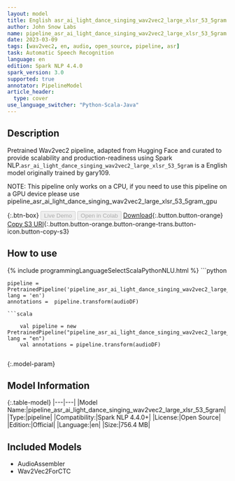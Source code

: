 ```yaml
---
layout: model
title: English asr_ai_light_dance_singing_wav2vec2_large_xlsr_53_5gram TFWav2Vec2ForCTC from gary109
author: John Snow Labs
name: pipeline_asr_ai_light_dance_singing_wav2vec2_large_xlsr_53_5gram
date: 2023-03-09
tags: [wav2vec2, en, audio, open_source, pipeline, asr]
task: Automatic Speech Recognition
language: en
edition: Spark NLP 4.4.0
spark_version: 3.0
supported: true
annotator: PipelineModel
article_header:
  type: cover
use_language_switcher: "Python-Scala-Java"
---
```


## Description

Pretrained Wav2vec2  pipeline, adapted from Hugging Face and curated to provide scalability and production-readiness using Spark NLP.`asr_ai_light_dance_singing_wav2vec2_large_xlsr_53_5gram` is a English model originally trained by gary109.

NOTE: This pipeline only works on a CPU, if you need to use this pipeline on a GPU device please use pipeline_asr_ai_light_dance_singing_wav2vec2_large_xlsr_53_5gram_gpu

{:.btn-box}
<button class="button button-orange" disabled>Live Demo</button>
<button class="button button-orange" disabled>Open in Colab</button>
[Download](https://s3.amazonaws.com/auxdata.johnsnowlabs.com/public/models/pipeline_asr_ai_light_dance_singing_wav2vec2_large_xlsr_53_5gram_en_4.4.0_3.0_1678372635052.zip){:.button.button-orange}
[Copy S3 URI](s3://auxdata.johnsnowlabs.com/public/models/pipeline_asr_ai_light_dance_singing_wav2vec2_large_xlsr_53_5gram_en_4.4.0_3.0_1678372635052.zip){:.button.button-orange.button-orange-trans.button-icon.button-copy-s3}

## How to use



<div class="tabs-box" markdown="1">
{% include programmingLanguageSelectScalaPythonNLU.html %}
```python

    pipeline = PretrainedPipeline('pipeline_asr_ai_light_dance_singing_wav2vec2_large_xlsr_53_5gram', lang = 'en')
    annotations =  pipeline.transform(audioDF)
    
```
```scala

    val pipeline = new PretrainedPipeline("pipeline_asr_ai_light_dance_singing_wav2vec2_large_xlsr_53_5gram", lang = "en")
    val annotations = pipeline.transform(audioDF)
    
```
</div>

{:.model-param}
## Model Information

{:.table-model}
|---|---|
|Model Name:|pipeline_asr_ai_light_dance_singing_wav2vec2_large_xlsr_53_5gram|
|Type:|pipeline|
|Compatibility:|Spark NLP 4.4.0+|
|License:|Open Source|
|Edition:|Official|
|Language:|en|
|Size:|756.4 MB|

## Included Models

- AudioAssembler
- Wav2Vec2ForCTC